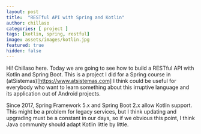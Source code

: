 ```yaml
---
layout: post
title:  "RESTful API with Spring and Kotlin"
author: chillaso
categories: [ project ]
tags: [kotlin, spring, restful]
image: assets/images/kotlin.jpg
featured: true
hidden: false
---
```


Hi! Chillaso here. Today we are going to see how to build a RESTful API with Kotlin and Spring Boot. This is a project I did for a Spring course in (atSistemas)[https://www.atsistemas.com] I think could be useful for everybody who want to learn something about this irruptive language and its application out of Android projects.

Since 2017, Spring Framework 5.x and Spring Boot 2.x allow Kotlin support. This might be a problem for legacy services, but I think updating and upgrading must be a constant in our days, so if we obvious this point, I think Java community should adapt Kotlin little by little. 